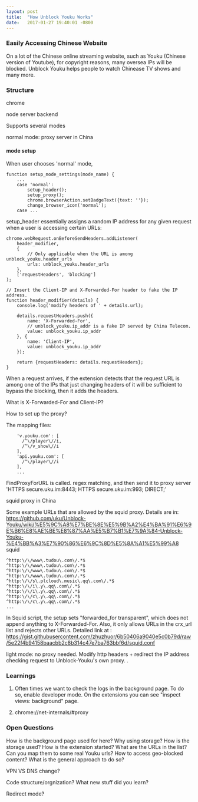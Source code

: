 ```yaml
---
layout: post
title:  "How Unblock Youku Works"
date:   2017-01-27 19:40:01 -0800
---
```


### Easily Accessing Chinese Website
On a lot of the Chinese online streaming website, such as Youku (Chinese version of Youtube), for copyright reasons, many oversea IPs will be blocked. Unblock Youku helps people to watch Chinease TV shows and many more.

### Structure

chrome

node server backend

Supports several modes

normal mode:
proxy server in China

#### mode setup

When user chooses 'normal' mode,

```
function setup_mode_settings(mode_name) {
    ...
    case 'normal':
        setup_header();
        setup_proxy();
        chrome.browserAction.setBadgeText({text: ''});
        change_browser_icon('normal');
    case ...
```

setup_header essentially assigns a random IP address for any given request when a user is accessing certain URLs:

```
chrome.webRequest.onBeforeSendHeaders.addListener(
    header_modifier,
    {
        // Only applicable when the URL is among unblock_youku.header_urls
        urls: unblock_youku.header_urls
    },
    ['requestHeaders', 'blocking']
);

// Insert the Client-IP and X-Forwarded-For header to fake the IP address.
function header_modifier(details) {
    console.log('modify headers of ' + details.url);

    details.requestHeaders.push({
        name: 'X-Forwarded-For',
        // unblock_youku.ip_addr is a fake IP served by China Telecom.
        value: unblock_youku.ip_addr
    }, {
        name: 'Client-IP',
        value: unblock_youku.ip_addr
    });

    return {requestHeaders: details.requestHeaders};
}
```

When a request arrives, if the extension detects that the request URL is among one of the IPs that just changing headers of it will be sufficient to bypass the blocking, then it adds the headers.

What is X-Forwarded-For and Client-IP?

How to set up the proxy?


The mapping files:

```
    'v.youku.com': [
      /^\/player\//i,
      /^\/v_show\//i
    ],
    'api.youku.com': [
      /^\/player\//i
    ],
    ...
```

FindProxyForURL is called.
regex matching, and then send it to proxy server
'HTTPS secure.uku.im:8443; HTTPS secure.uku.im:993; DIRECT;'

squid proxy in China

Some example URLs that are allowed by the squid proxy.
Details are in: https://github.com/uku/Unblock-Youku/wiki/%E5%9C%A8%E7%BE%8E%E5%9B%A2%E4%BA%91%E6%9E%B6%E8%AE%BE%E8%87%AA%E5%B7%B1%E7%9A%84-Unblock-Youku-%E4%BB%A3%E7%90%86%E6%9C%8D%E5%8A%A1%E5%99%A8
squid

```
^http:\/\/www\.tudou\.com\/.*$
^http:\/\/www\.tudou\.com\/.*$
^http:\/\/www\.tudou\.com\/.*$
^http:\/\/www\.tudou\.com\/.*$
^http:\/\/s\.plcloud\.music\.qq\.com\/.*$
^http:\/\/i\.y\.qq\.com\/.*$
^http:\/\/i\.y\.qq\.com\/.*$
^http:\/\/c\.y\.qq\.com\/.*$
^http:\/\/c\.y\.qq\.com\/.*$
...
```

In Squid script, the setup sets "forwarded_for transparent", which does not append anything to X-Forwarded-For. Also, it only allows URLs in the crx_url list and rejects other URLs.
Detailed link at : https://gist.githubusercontent.com/zhuzhuor/6b50406a9040e5c0b79d/raw/5e22f4b94158baacbb2c8b314c47e7ba763bbf6d/squid.conf

light mode:
no proxy needed.
Modify http headers + redirect the IP address checking request to Unblock-Youku's own proxy.
.

### Learnings
1. Often times we want to check the logs in the background page. To do so, enable developer mode. On the extensions you can see "inspect views: background" page.

2. chrome://net-internals/#proxy


### Open Questions
How is the background page used for here?
Why using storage? How is the storage used?
How is the extension started?
What are the URLs in the list? Can you map them to some real Youku urls?
How to access geo-blocked content? What is the general approach to do so?

VPN VS DNS change?

Code structure/orgnization? What new stuff did you learn?

Redirect mode?
